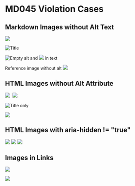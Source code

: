# MD045 Violation Cases

## Markdown Images without Alt Text

![](image.jpg)

![](image.jpg "Title")

![Empty alt](image.jpg) and ![](inline-image.jpg) in text

Reference image without alt ![][ref]

## HTML Images without Alt Attribute

<img src="image.jpg" />

<img src="image.jpg" alt>

<IMG SRC="image.jpg" />

<img 
  src="image.jpg" 
  title="Title only" />

<p><img src="nested.jpg"></p>

## HTML Images with aria-hidden != "true"

<img src="image.jpg" aria-hidden="false" />

<img src="image.jpg" aria-hidden="" />

<img src="image.jpg" aria-hidden="other" />

## Images in Links

[![](no-alt.jpg)](link.html)

[<img src="no-alt.jpg" />](link.html)

[ref]: image.jpg
